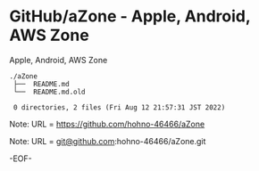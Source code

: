 # GitHub/aZone - Apple, Android, AWS Zone

Apple, Android, AWS Zone

    ./aZone
     ├──  README.md
     └──  README.md.old
     
     0 directories, 2 files (Fri Aug 12 21:57:31 JST 2022)


Note: URL = https://github.com/hohno-46466/aZone

Note: URL = git@github.com:hohno-46466/aZone.git

-EOF-
